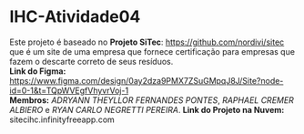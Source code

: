 # IHC-Atividade04
Este projeto é baseado no **Projeto SiTec**: https://github.com/nordivi/sitec que é um site de uma empresa que fornece certificação para empresas que fazem o descarte correto de seus resíduos.  
**Link do Figma:** https://www.figma.com/design/0ay2dza9PMX7ZSuGMpqJ8J/Site?node-id=0-1&t=TQpWVEgfVhyvrVoj-1  
**Membros:** *ADRYANN THEYLLOR FERNANDES PONTES*, *RAPHAEL CREMER ALBIERO* e *RYAN CARLO NEGRETTI PEREIRA*.
**Link do Projeto na Nuvem:** sitecihc.infinityfreeapp.com
